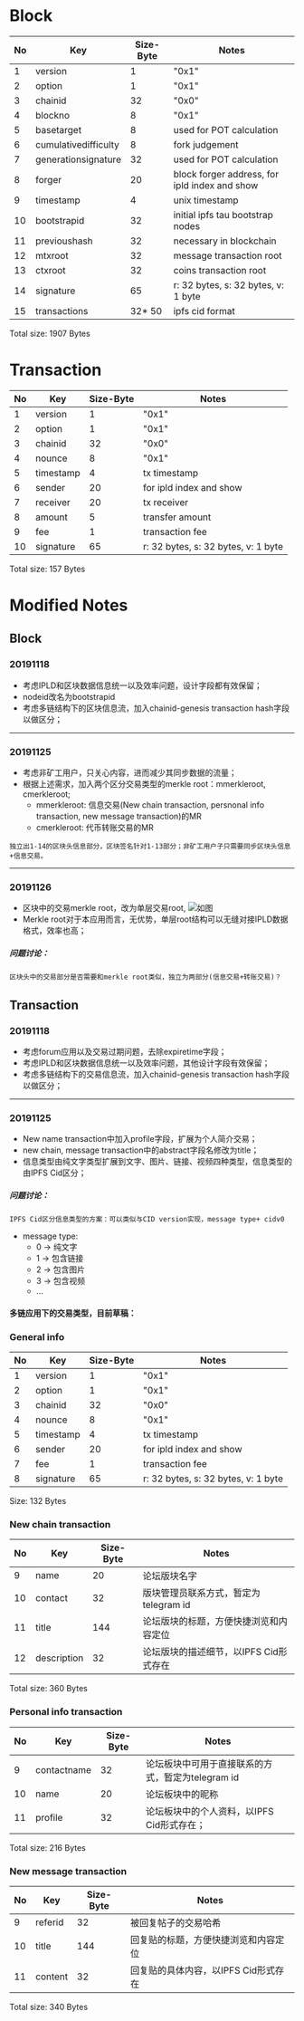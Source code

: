 # Block
 No              |  Key           | Size-Byte        |  Notes
 ----------------|----------------|------------------|----------------------
 1   |version        | 1          |  "0x1"
 2   |option         | 1          |  "0x1"
 3   |chainid        | 32         |  "0x0"
 4   |blockno        | 8          |  "0x1"
 5   |basetarget     | 8          |  used for POT calculation
 6   |cumulativedifficulty    | 8       | fork judgement
 7   |generationsignature     | 32      | used for POT calculation
 8   |forger       | 20       | block forger address, for ipld index and show
 9   |timestamp    | 4        | unix timestamp
 10  |bootstrapid  | 32       | initial ipfs tau bootstrap nodes
 11  |previoushash | 32       |  necessary in blockchain
 12  |mtxroot      | 32       |  message transaction root
 13  |ctxroot      | 32       |  coins transaction  root
 14  |signature    | 65       | r: 32 bytes, s: 32 bytes, v: 1 byte
 15  |transactions | 32* 50   | ipfs cid format
 
 Total size: 1907 Bytes
 
# Transaction
 No              |  Key           | Size-Byte        |  Notes
 ----------------|----------------|------------------|----------------------
1   | version       | 1        |  "0x1"
2   | option        | 1        |  "0x1"
3   | chainid       | 32       |  "0x0"
4   | nounce        | 8        |  "0x1"
5   | timestamp     | 4        | tx timestamp
6   | sender        | 20       | for ipld index and show
7   | receiver      | 20       | tx receiver
8   | amount        | 5        | transfer amount
9   | fee           | 1        | transaction fee
10  | signature     | 65       | r: 32 bytes, s: 32 bytes, v: 1 byte
  
Total size: 157 Bytes

# Modified Notes
## Block
### 20191118
- 考虑IPLD和区块数据信息统一以及效率问题，设计字段都有效保留；
- nodeid改名为bootstrapid
- 考虑多链结构下的区块信息流，加入chainid-genesis transaction hash字段以做区分；
---
### 20191125
- 考虑非矿工用户，只关心内容，进而减少其同步数据的流量；
- 根据上述需求，加入两个区分交易类型的merkle root：mmerkleroot, cmerkleroot;  
   - mmerkleroot: 信息交易(New chain transaction, persnonal info transaction, new message transaction)的MR
   - cmerkleroot: 代币转账交易的MR

```
独立出1-14的区块头信息部分，区块签名针对1-13部分；非矿工用户子只需要同步区块头信息+信息交易。
```
---
### 20191126
- 区块中的交易merkle root，改为单层交易root, ![如图](https://github.com/Tau-Coin/taucoin-ipfs-docs/blob/master/imgfile/txrootcid.jpg)
- Merkle root对于本应用而言，无优势，单层root结构可以无缝对接IPLD数据格式，效率也高；

##### 问题讨论：
```
区块头中的交易部分是否需要和merkle root类似，独立为两部分(信息交易+转账交易)？
```

## Transaction
### 20191118
- 考虑forum应用以及交易过期问题，去除expiretime字段；
- 考虑IPLD和区块数据信息统一以及效率问题，其他设计字段有效保留；
- 考虑多链结构下的交易信息流，加入chainid-genesis transaction hash字段以做区分；  
---
### 20191125
- New name transaction中加入profile字段，扩展为个人简介交易；
- new chain, message transaction中的abstract字段名修改为title；
- 信息类型由纯文字类型扩展到文字、图片、链接、视频四种类型，信息类型的由IPFS Cid区分；

##### 问题讨论：
```
IPFS Cid区分信息类型的方案：可以类似与CID version实现，message type+ cidv0
```
- message type:
  - 0 -> 纯文字
  - 1 -> 包含链接
  - 2 -> 包含图片
  - 3 -> 包含视频
  - ...

#### 多链应用下的交易类型，目前草稿：
### General info
 No              |  Key           | Size-Byte        |  Notes
 -------------------|----------------|------------------|----------------------
1   | version           | 1        | "0x1"
2   | option            | 1        | "0x1"
3   | chainid           | 32       | "0x0"
4   | nounce            | 8        | "0x1"
5   | timestamp         | 4        | tx timestamp
6   | sender            | 20       | for ipld index and show
7   | fee               | 1        | transaction fee
8   | signature         | 65       | r: 32 bytes, s: 32 bytes, v: 1 byte

Size: 132 Bytes

### New chain transaction
 No              |  Key           | Size-Byte        |  Notes
 ----------------|----------------|------------------|----------------------
9   | name             | 20       | 论坛版块名字
10  | contact          | 32       | 版块管理员联系方式，暂定为telegram id
11  | title            | 144      | 论坛版块的标题，方便快捷浏览和内容定位
12  | description      | 32       | 论坛版块的描述细节，以IPFS Cid形式存在
  
Total size: 360 Bytes

### Personal info transaction
 No              |  Key           | Size-Byte        |  Notes
 ----------------------|----------------|------------------|----------------------
9   | contactname      | 32         | 论坛板块中可用于直接联系的方式，暂定为telegram id
10  | name             | 20         | 论坛板块中的昵称
11  | profile          | 32         | 论坛板块中的个人资料，以IPFS Cid形式存在；
  
Total size: 216 Bytes

### New message transaction
 No              |  Key           | Size-Byte        |  Notes
 ----------------|----------------|------------------|----------------------
9   | referid      | 32           | 被回复帖子的交易哈希
10  | title        | 144          | 回复贴的标题，方便快捷浏览和内容定位
11  | content      | 32           | 回复贴的具体内容，以IPFS Cid形式存在
  
Total size: 340 Bytes
